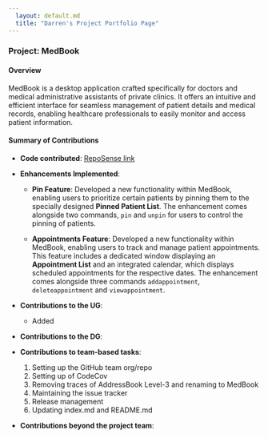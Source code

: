 ```yaml
---
  layout: default.md
  title: "Darren's Project Portfolio Page"
---
```


### Project: MedBook

#### Overview

MedBook is a desktop application crafted specifically for doctors and medical administrative assistants of private clinics. It offers an intuitive and efficient interface for seamless management of patient details and medical records, enabling healthcare professionals to easily monitor and access patient information.

#### Summary of Contributions

- **Code contributed**: [RepoSense link](https://nus-cs2103-ay2324s1.github.io/tp-dashboard/?search=darren159&breakdown=false&sort=groupTitle%20dsc&sortWithin=title&since=2023-09-22&timeframe=commit&mergegroup=&groupSelect=groupByRepos)

- **Enhancements Implemented**:

  - **Pin Feature**:
    Developed a new functionality within MedBook, enabling users to prioritize certain patients by pinning them to the specially designed **Pinned Patient List**. The enhancement comes alongside two commands, `pin` and `unpin` for users to control the pinning of patients.

  - **Appointments Feature**:
    Developed a new functionality within MedBook, enabling users to track and manage patient appointments. This feature includes a dedicated window displaying an **Appointment List** and an integrated calendar, which displays scheduled appointments for the respective dates. The enhancement comes alongside three commands `addappointment`, `deleteappointment` and `viewappointment`.

- **Contributions to the UG**:
  - Added
- **Contributions to the DG**:

- **Contributions to team-based tasks**:

  1. Setting up the GitHub team org/repo
  2. Setting up of CodeCov
  3. Removing traces of AddressBook Level-3 and renaming to MedBook
  4. Maintaining the issue tracker
  5. Release management
  6. Updating index.md and README.md

- **Contributions beyond the project team**:
